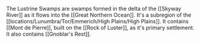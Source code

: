 The Lustrine Swamps are swamps formed in the delta of the [[Skyway River]] as it flows into the [[Great Northern Ocean]]. It's a subregion of the [[locations/Lunumbra/Tor/Emmerich/High Plains/High Plains]]. It contains [[Mont de Pierre]], built on the [[Rock of Luster]], as it's primary settlement. It also contains [[Gnoblar's Rest]].